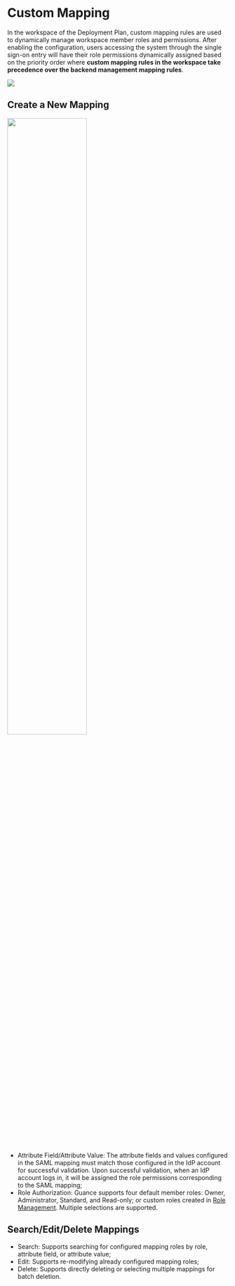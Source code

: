 # Custom Mapping

In the workspace of the Deployment Plan, custom mapping rules are used to dynamically manage workspace member roles and permissions. After enabling the configuration, users accessing the system through the single sign-on entry will have their role permissions dynamically assigned based on the priority order where **custom mapping rules in the workspace take precedence over the backend management mapping rules**.

![](img/custom-mapping.png)


## Create a New Mapping

<img src="../img/custom-mapping-1.png" width="60%" >

- Attribute Field/Attribute Value: The attribute fields and values configured in the SAML mapping must match those configured in the IdP account for successful validation. Upon successful validation, when an IdP account logs in, it will be assigned the role permissions corresponding to the SAML mapping;
- Role Authorization: Guance supports four default member roles: Owner, Administrator, Standard, and Read-only; or custom roles created in [Role Management](../management/member-management.md). Multiple selections are supported.


## Search/Edit/Delete Mappings

- Search: Supports searching for configured mapping roles by role, attribute field, or attribute value;
- Edit: Supports re-modifying already configured mapping roles;
- Delete: Supports directly deleting or selecting multiple mappings for batch deletion.